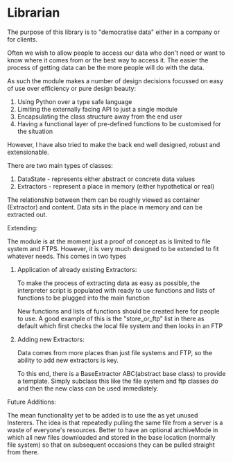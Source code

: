 # Librarian

The purpose of this library is to "democratise data" either in a company or for clients.

Often we wish to allow people to access our data who don't need or want to know where it comes from or the best
way to access it.  The easier the process of getting data can be the more people will do with the data.

As such the module makes a number of design decisions focussed on easy of use over efficiency or pure design beauty:

  1) Using Python over a type safe language
  2) Limiting the externally facing API to just a single module
  3) Encapsulating the class structure away from the end user
  4) Having a functional layer of pre-defined functions to be customised for the situation
  
However, I have also tried to make the back end well designed, robust and extensionable.

There are two main types of classes:

  1) DataState - represents either abstract or concrete data values
  2) Extractors - represent a place in memory (either hypothetical or real)
  
The relationship between them can be roughly viewed as container (Extractor) and content.  Data sits in the place in memory and can be extracted out.

Extending:

The module is at the moment just a proof of concept as is limited to file system and FTPS.  However, it is very much designed to be extended to fit whatever needs.  This comes in two types

  1) Application of already existing Extractors:
  
      To make the process of extracting data as easy as possible, the interpreter script is populated with ready to use            functions and lists of functions to be plugged into the main function
      
      New functions and lists of functions should be created here for people to use.  A good example of this is the                "store_or_ftp" list in there as default which first checks the local file system and then looks in an FTP
      
      
  2) Adding new Extractors:
  
      Data comes from more places than just file systems and FTP, so the ability to add new extractors is key.
      
      To this end, there is a BaseExtractor ABC(abstract base class) to provide a template.  Simply subclass this like the         file system and ftp classes do and then the new class can be used immediately.  

Future Additions:

The mean functionality yet to be added is to use the as yet unused Insterers.  The idea is that repeatedly pulling the same file from a server is a waste of everyone's resources.  Better to have an optional archiveMode in which all new files downloaded and stored in the base location (normally file system) so that on subsequent occasions they can be pulled straight from there. 
